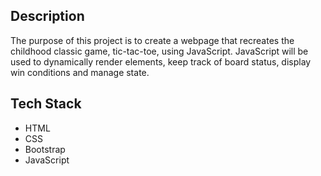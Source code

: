 ## Description 

The purpose of this project is to create a webpage that recreates the childhood classic game, tic-tac-toe, using JavaScript. JavaScript will be used to dynamically render elements, keep track of board status, display win conditions and manage state.

## Tech Stack
* HTML
* CSS
* Bootstrap
* JavaScript
